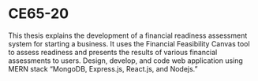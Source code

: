 # CE65-20
This thesis explains the development of a financial readiness assessment system for starting a business.
It uses the Financial Feasibility Canvas tool to assess readiness and presents the results of various financial assessments to users. 
Design, develop, and code web application using MERN stack “MongoDB, Express.js, React.js, and Nodejs.”

